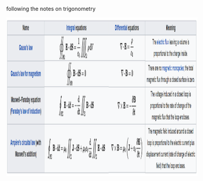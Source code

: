 following the notes on trigonometry



<p align="center">
  <img width="600" height="420" src="/figs/electromagnetism/maxwell.png">
</p>

